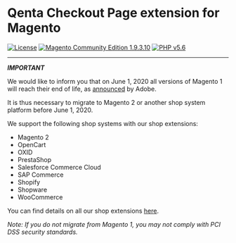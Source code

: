 # Qenta Checkout Page extension for Magento

[![License](https://img.shields.io/badge/license-GPLv2-blue.svg)](https://raw.githubusercontent.com/qenta/Magento-WCP/master/LICENSE)
[![Magento Community Edition 1.9.3.10](https://img.shields.io/badge/Magento_CE-v1.9.3.10-green.svg)](https://www.magento.com/)
[![PHP v5.6](https://img.shields.io/badge/php-v5.6-yellow.svg)](http://www.php.net)

----
**_IMPORTANT_** 

We would like to inform you that on June 1, 2020 all versions of Magento 1 will reach their end of life, as [announced](https://magento.com/blog/magento-news/supporting-magento-1-through-june-2020) by Adobe. 

It is thus necessary to migrate to Magento 2 or another shop system platform before June 1, 2020.

We support the following shop systems with our shop extensions:
* Magento 2
* OpenCart
* OXID
* PrestaShop
* Salesforce Commerce Cloud
* SAP Commerce
* Shopify
* Shopware
* WooCommerce

You can find details on all our shop extensions [here](https://doc.wirecard.com/ShopSystems.html).

*Note: If you do not migrate from Magento 1, you may not comply with PCI DSS security standards.*

